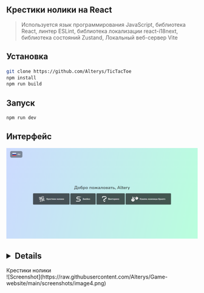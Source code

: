 ## Крестики нолики на React
> Используется язык программирования JavaScript, библиотека React, линтер ESLint, библиотека локализации react-i18next, библиотека состояний Zustand, Локальный веб-сервер Vite

## Установка
```bash
git clone https://github.com/Alterys/TicTacToe
npm install
npm run build
```

## Запуск
```bash
npm run dev
```

## Интерфейс 
![Screenshot](https://raw.githubusercontent.com/Alterys/Game-website/main/screenshots/image.png)

## <details>
<summary>Крестики нолики</summary>
![Screenshot](https://raw.githubusercontent.com/Alterys/Game-website/main/screenshots/image4.png)
</details>

